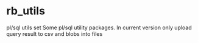 # rb_utils
pl/sql utils set
Some pl/sql utility packages. In current version only upload query result to csv and blobs into files
